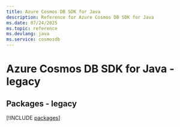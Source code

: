 ```yaml
---
title: Azure Cosmos DB SDK for Java
description: Reference for Azure Cosmos DB SDK for Java
ms.date: 07/24/2025
ms.topic: reference
ms.devlang: java
ms.service: cosmosdb
---
```

# Azure Cosmos DB SDK for Java - legacy
## Packages - legacy
[!INCLUDE [packages](cosmos-db-index.md)]